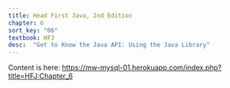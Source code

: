 ```yaml
---
title: Head First Java, 2nd Edition
chapter: 6
sort_key: "06"
textbook: HFJ
desc:  "Get to Know the Java API: Using the Java Library"
---
```


Content is here: <https://mw-mysql-01.herokuapp.com/index.php?title=HFJ:Chapter_6>
